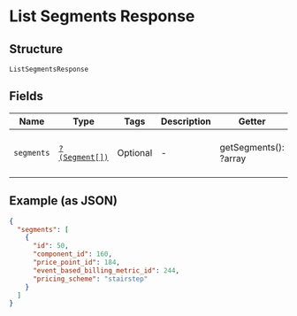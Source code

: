 
# List Segments Response

## Structure

`ListSegmentsResponse`

## Fields

| Name | Type | Tags | Description | Getter | Setter |
|  --- | --- | --- | --- | --- | --- |
| `segments` | [`?(Segment[])`](../../doc/models/segment.md) | Optional | - | getSegments(): ?array | setSegments(?array segments): void |

## Example (as JSON)

```json
{
  "segments": [
    {
      "id": 50,
      "component_id": 160,
      "price_point_id": 184,
      "event_based_billing_metric_id": 244,
      "pricing_scheme": "stairstep"
    }
  ]
}
```

